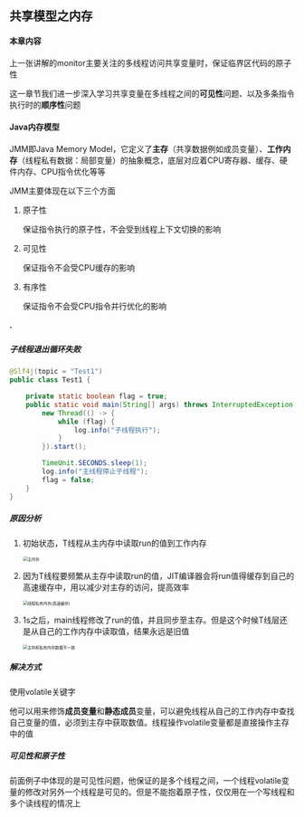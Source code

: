 ## 共享模型之内存

#### 本章内容

上一张讲解的monitor主要关注的多线程访问共享变量时，保证临界区代码的原子性

这一章节我们进一步深入学习共享变量在多线程之间的**可见性**问题、以及多条指令执行时的**顺序性**问题

#### Java内存模型

JMM即Java Memory Model，它定义了**主存**（共享数据例如成员变量）、**工作内存**（线程私有数据：局部变量）的抽象概念，底层对应着CPU寄存器、缓存、硬件内存、CPU指令优化等等

JMM主要体现在以下三个方面

1. 原子性

   保证指令执行的原子性，不会受到线程上下文切换的影响

2. 可见性

   保证指令不会受CPU缓存的影响

3. 有序性

   保证指令不会受CPU指令并行优化的影响

#### ·

##### 子线程退出循环失败

```java
@Slf4j(topic = "Test1")
public class Test1 {

    private static boolean flag = true;
    public static void main(String[] args) throws InterruptedException {
        new Thread(() -> {
            while (flag) {
                log.info("子线程执行");
            }
        }).start();

        TimeUnit.SECONDS.sleep(1);
        log.info("主线程停止子线程");
        flag = false;
    }
}
```

##### 原因分析

1. 初始状态，T线程从主内存中读取run的值到工作内存

   <img src="https://cdn.jsdelivr.net/gh/Andre235/-community@master/主内存.619i5em0dug0.png" alt="主内存" style="zoom: 50%;" />

2. 因为T线程要频繁从主存中读取run的值，JIT编译器会将run值得缓存到自己的高速缓存中，用以减少对主存的访问，提高效率

   <img src="https://cdn.jsdelivr.net/gh/Andre235/-community@master/线程私有内存(高速缓存).53hkljs9re80.png" alt="线程私有内存(高速缓存)" style="zoom:50%;" />

3. 1s之后，main线程修改了run的值，并且同步至主存。但是这个时候T线层还是从自己的工作内存中读取值，结果永远是旧值

   <img src="https://cdn.jsdelivr.net/gh/Andre235/-community@master/主存和私有内存数据不一致.554uidltyxc0.png" alt="主存和私有内存数据不一致" style="zoom:50%;" />

##### 解决方式

使用volatile关键字

他可以用来修饰**成员变量**和**静态成员**变量，可以避免线程从自己的工作内存中查找自己变量的值，必须到主存中获取数值。线程操作volatile变量都是直接操作主存中的值

##### 可见性和原子性

前面例子中体现的是可见性问题，他保证的是多个线程之间，一个线程volatile变量的修改对另外一个线程是可见的。但是不能抱着原子性，仅仅用在一个写线程和多个读线程的情况上

